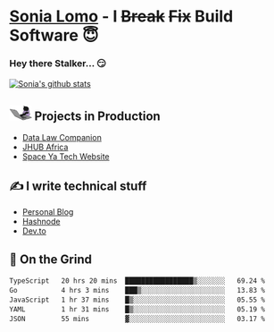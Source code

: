 # [Sonia Lomo](https://sonylomo.github.io/) - I ~~Break~~ ~~Fix~~ Build Software 😇
### Hey there Stalker... 😏 

<a href="https://github.com/sonylomo/github-readme-stats">
  <img align="center" src="https://media.giphy.com/media/lU05nFSW6Y2A/giphy.gif" alt="Sonia's github stats" />
</a>

## <img src="assets/devcat.gif" width="40"> Projects in Production
- [Data Law Companion](https://datalawcompanion.org/)
- [JHUB Africa](https://jhubafrica.com/)
- [Space Ya Tech Website](https://www.spaceyatech.com/)

## ✍️ I write technical stuff
- [Personal Blog](https://sonylomo-github-io.vercel.app/blog)
- [Hashnode](https://sonylomo.hashnode.dev/)
- [Dev.to](https://dev.to/sonylomo)

## 🤡 On the Grind
<!--START_SECTION:waka-->

```txt
TypeScript   20 hrs 20 mins  █████████████████▒░░░░░░░   69.24 %
Go           4 hrs 3 mins    ███▒░░░░░░░░░░░░░░░░░░░░░   13.83 %
JavaScript   1 hr 37 mins    █▒░░░░░░░░░░░░░░░░░░░░░░░   05.55 %
YAML         1 hr 31 mins    █▒░░░░░░░░░░░░░░░░░░░░░░░   05.19 %
JSON         55 mins         ▓░░░░░░░░░░░░░░░░░░░░░░░░   03.17 %
```

<!--END_SECTION:waka-->

